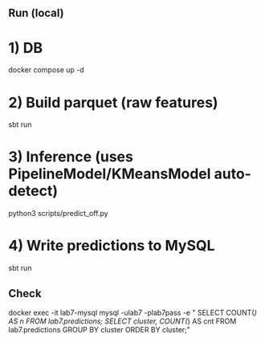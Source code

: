 ## Run (local)
# 1) DB
docker compose up -d
# 2) Build parquet (raw features)
sbt run
# 3) Inference (uses PipelineModel/KMeansModel auto-detect)
python3 scripts/predict_off.py
# 4) Write predictions to MySQL
sbt run

## Check
docker exec -it lab7-mysql mysql -ulab7 -plab7pass -e "
SELECT COUNT(*) AS n FROM lab7.predictions;
SELECT cluster, COUNT(*) AS cnt FROM lab7.predictions GROUP BY cluster ORDER BY cluster;"

